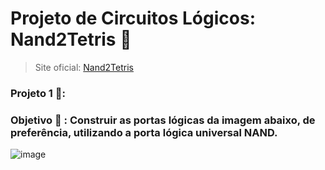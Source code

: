 # Projeto de Circuitos Lógicos: Nand2Tetris 🔧

> Site oficial: [Nand2Tetris](https://www.nand2tetris.org/course)

### Projeto 1 📌: 

### Objetivo 🎯 : Construir as portas lógicas da imagem abaixo, de preferência, utilizando a porta lógica universal NAND. 

![image](https://github.com/Nicolesilvaa/nand2tetris/assets/68083480/4bf7bbd1-d987-4831-b8b5-5b874e4d7626)
